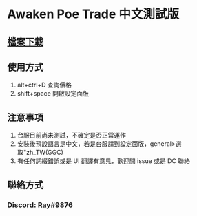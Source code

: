 # Awaken Poe Trade 中文測試版
## [檔案下載](https://github.com/hray3182/awakened-poe-trade/releases/tag/v3.17.10004.1)
## 使用方式
1. alt+ctrl+D 查詢價格
2. shift+space 開啟設定面版

## 注意事項
1. 台服目前尚未測試，不確定是否正常運作
2. 安裝後預設語言是中文，若是台服請到設定面版，general>選取"zh_TW(GGC)
3. 有任何詞綴錯誤或是 UI 翻譯有意見，歡迎開 issue 或是 DC 聯絡

## 聯絡方式
### Discord: Ray#9876
